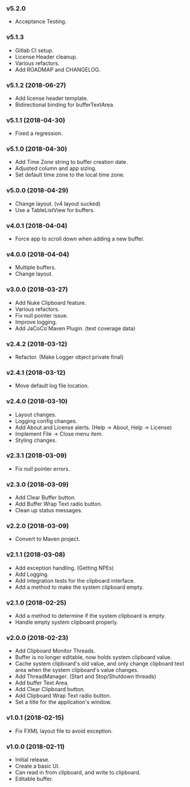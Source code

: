 ### v5.2.0
* Acceptance Testing.

### v5.1.3
* Gitlab CI setup.
* License Header cleanup.
* Various refactors.
* Add ROADMAP and CHANGELOG.

### v5.1.2 (2018-06-27)
* Add license header template.
* Bidirectional binding for bufferTextArea.

### v5.1.1 (2018-04-30)
* Fixed a regression.

### v5.1.0 (2018-04-30)
* Add Time Zone string to buffer creation date.
* Adjusted column and app sizing.
* Set default time zone to the local time zone.

### v5.0.0 (2018-04-29)
* Change layout.  (v4 layout sucked)
* Use a TableListView for buffers.

### v4.0.1 (2018-04-04)
* Force app to scroll down when adding a new buffer.

### v4.0.0 (2018-04-04)
* Multiple buffers.
* Change layout.

### v3.0.0 (2018-03-27)
* Add Nuke Clipboard feature.
* Various refactors.
* Fix null pointer issue.
* Improve logging.
* Add JaCoCo Maven Plugin.  (test coverage data)

### v2.4.2 (2018-03-12)
* Refactor. (Make Logger object private final)

### v2.4.1 (2018-03-12)
* Move default log file location.

### v2.4.0 (2018-03-10)
* Layout changes.
* Logging config changes.
* Add About and License alerts. (Help -> About, Help -> License)
* Implement File -> Close menu item.
* Styling changes.

### v2.3.1 (2018-03-09)
* Fix null pointer errors.

### v2.3.0 (2018-03-09)
* Add Clear Buffer button.
* Add Buffer Wrap Text radio button.
* Clean up status messages.

### v2.2.0 (2018-03-09)
* Convert to Maven project.

### v2.1.1 (2018-03-08)
* Add exception handling.  (Getting NPEs)
* Add Logging.
* Add integration tests for the clipboard interface.
* Add a method to make the system clipboard empty.

### v2.1.0 (2018-02-25)
* Add a method to determine if the system clipboard is empty.
* Handle empty system clipboard properly.

### v2.0.0 (2018-02-23)
* Add Clipboard Monitor Threads.
* Buffer is no longer editable, now holds system clipboard value.
* Cache system clipboard's old value, and only change clipboard text area when the system clipboard's value changes.
* Add ThreadManager. (Start and Stop/Shutdown threads)
* Add buffer Text Area.
* Add Clear Clipboard button.
* Add Clipboard Wrap Text radio button.
* Set a title for the application's window.

### v1.0.1 (2018-02-15)
* Fix FXML layout file to avoid exception.

### v1.0.0 (2018-02-11)
* Initial release.
* Create a basic UI.
* Can read in from clipboard, and write to clipboard.
* Editable buffer.